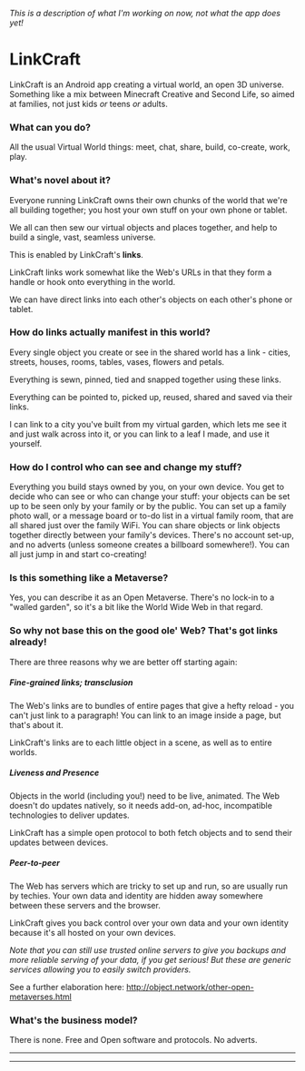 _This is a description of what I'm working on now, not what the app does yet!_

# LinkCraft

LinkCraft is an Android app creating a virtual world, an open 3D universe. Something
like a mix between Minecraft Creative and Second Life, so aimed at families, not just
kids _or_ teens _or_ adults.

### What can you do?

All the usual Virtual World things: meet, chat, share, build, co-create, work, play.

### What's novel about it?

Everyone running LinkCraft owns their own chunks of the world that we're all building
together; you host your own stuff on your own phone or tablet.

We all can then sew our virtual objects and places together, and help to build a single,
vast, seamless universe.

This is enabled by LinkCraft's **links**.

LinkCraft links work somewhat like the Web's URLs in that they form a handle or hook
onto everything in the world.

We can have direct links into each other's objects on each other's phone or tablet.

### How do links actually manifest in this world?

Every single object you create or see in the shared world has a link - cities, streets,
houses, rooms, tables, vases, flowers and petals.

Everything is sewn, pinned, tied and snapped together using these links.

Everything can be pointed to, picked up, reused, shared and saved via their links.

I can link to a city you've built from my virtual garden, which lets me see it and just
walk across into it, or you can link to a leaf I made, and use it yourself.

### How do I control who can see and change my stuff?

Everything you build stays owned by you, on your own device. You get to decide who can
see or who can change your stuff: your objects can be set up to be seen only by your
family or by the public. You can set up a family photo wall, or a message board or to-do
list in a virtual family room, that are all shared just over the family WiFi. You can
share objects or link objects together directly between your family's devices.  There's
no account set-up, and no adverts (unless someone creates a billboard somewhere!). You
can all just jump in and start co-creating!

### Is this something like a Metaverse?

Yes, you can describe it as an Open Metaverse. There's no lock-in to a "walled garden",
so it's a bit like the World Wide Web in that regard.

### So why not base this on the good ole' Web? That's got links already!

There are three reasons why we are better off starting again:

##### Fine-grained links; transclusion

The Web's links are to bundles of entire pages that give a hefty reload - you can't just
link to a paragraph! You can link to an image inside a page, but that's about it.

LinkCraft's links are to each little object in a scene, as well as to entire worlds.

##### Liveness and Presence

Objects in the world (including you!) need to be live, animated. The Web doesn't do
updates natively, so it needs add-on, ad-hoc, incompatible technologies to deliver updates.

LinkCraft has a simple open protocol to both fetch objects and to send their updates
between devices.

##### Peer-to-peer

The Web has servers which are tricky to set up and run, so are usually run by techies.
Your own data and identity are hidden away somewhere between these servers and the
browser.

LinkCraft gives you back control over your own data and your own identity because it's all
hosted on your own devices.

_Note that you can still use trusted online servers to give you backups and more reliable
serving of your data, if you get serious! But these are generic services allowing you to
easily switch providers._

See a further elaboration here: http://object.network/other-open-metaverses.html

### What's the business model?

There is none. Free and Open software and protocols. No adverts.

____________________________________



____________________________________
